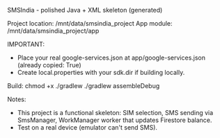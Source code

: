SMSIndia - polished Java + XML skeleton (generated)

Project location: /mnt/data/smsindia_project
App module: /mnt/data/smsindia_project/app

IMPORTANT:
- Place your real google-services.json at app/google-services.json (already copied: True)
- Create local.properties with your sdk.dir if building locally.

Build:
  chmod +x ./gradlew
  ./gradlew assembleDebug

Notes:
- This project is a functional skeleton: SIM selection, SMS sending via SmsManager, WorkManager worker that updates Firestore balance.
- Test on a real device (emulator can't send SMS).

